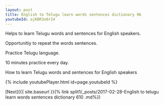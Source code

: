 ```yaml
---
layout: post
title: English to Telugu learn words sentences dictionary 96 
youtubeId: ajKBR3o6rI4
---
```

 
 
Helps to learn Telugu words and sentences for English speakers.

Opportunitiy to repeat the words sentences. 

Practice Telugu language. 
 
10 minutes practice every day. 
 
How to learn Telugu words and sentences for English speakers 
 
{% include youtubePlayer.html id=page.youtubeId %}
 
 
[Next]({{ site.baseurl }}{% link  split1/_posts/2017-02-28-English to telugu learn words sentences dictionary 610 .md%})
 
